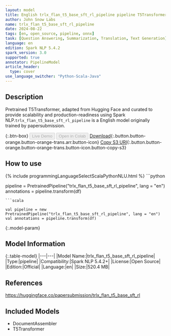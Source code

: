 ```yaml
---
layout: model
title: English trlx_flan_t5_base_sft_rl_pipeline pipeline T5Transformer from papersubmission
author: John Snow Labs
name: trlx_flan_t5_base_sft_rl_pipeline
date: 2024-08-22
tags: [en, open_source, pipeline, onnx]
task: [Question Answering, Summarization, Translation, Text Generation]
language: en
edition: Spark NLP 5.4.2
spark_version: 3.0
supported: true
annotator: PipelineModel
article_header:
  type: cover
use_language_switcher: "Python-Scala-Java"
---
```


## Description

Pretrained T5Transformer, adapted from Hugging Face and curated to provide scalability and production-readiness using Spark NLP.`trlx_flan_t5_base_sft_rl_pipeline` is a English model originally trained by papersubmission.

{:.btn-box}
<button class="button button-orange" disabled>Live Demo</button>
<button class="button button-orange" disabled>Open in Colab</button>
[Download](https://s3.amazonaws.com/auxdata.johnsnowlabs.com/public/models/trlx_flan_t5_base_sft_rl_pipeline_en_5.4.2_3.0_1724286343880.zip){:.button.button-orange.button-orange-trans.arr.button-icon}
[Copy S3 URI](s3://auxdata.johnsnowlabs.com/public/models/trlx_flan_t5_base_sft_rl_pipeline_en_5.4.2_3.0_1724286343880.zip){:.button.button-orange.button-orange-trans.button-icon.button-copy-s3}

## How to use



<div class="tabs-box" markdown="1">
{% include programmingLanguageSelectScalaPythonNLU.html %}
```python

pipeline = PretrainedPipeline("trlx_flan_t5_base_sft_rl_pipeline", lang = "en")
annotations =  pipeline.transform(df)   

```
```scala

val pipeline = new PretrainedPipeline("trlx_flan_t5_base_sft_rl_pipeline", lang = "en")
val annotations = pipeline.transform(df)

```
</div>

{:.model-param}
## Model Information

{:.table-model}
|---|---|
|Model Name:|trlx_flan_t5_base_sft_rl_pipeline|
|Type:|pipeline|
|Compatibility:|Spark NLP 5.4.2+|
|License:|Open Source|
|Edition:|Official|
|Language:|en|
|Size:|520.4 MB|

## References

https://huggingface.co/papersubmission/trlx_flan_t5_base_sft_rl

## Included Models

- DocumentAssembler
- T5Transformer